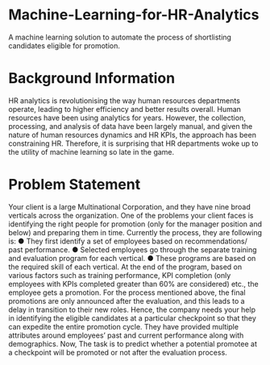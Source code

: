# Machine-Learning-for-HR-Analytics
A machine learning solution to automate the process of shortlisting candidates eligible for promotion.

# Background Information
HR analytics is revolutionising the way human resources departments operate, leading
to higher efficiency and better results overall. Human resources have been using
analytics for years. However, the collection, processing, and analysis of data have been
largely manual, and given the nature of human resources dynamics and HR KPIs, the
approach has been constraining HR. Therefore, it is surprising that HR departments
woke up to the utility of machine learning so late in the game.
# Problem Statement
Your client is a large Multinational Corporation, and they have nine broad verticals
across the organization. One of the problems your client faces is identifying the right
people for promotion (only for the manager position and below) and preparing them in
time.
Currently the process, they are following is:
● They first identify a set of employees based on recommendations/ past
performance.
● Selected employees go through the separate training and evaluation program for
each vertical.
● These programs are based on the required skill of each vertical. At the end of the
program, based on various factors such as training performance, KPI completion
(only employees with KPIs completed greater than 60% are considered) etc., the
employee gets a promotion.
For the process mentioned above, the final promotions are only announced after the
evaluation, and this leads to a delay in transition to their new roles. Hence, the company
needs your help in identifying the eligible candidates at a particular checkpoint so that
they can expedite the entire promotion cycle.
They have provided multiple attributes around employees’ past and current performance
along with demographics. Now, The task is to predict whether a potential promotee at a
checkpoint will be promoted or not after the evaluation process.
